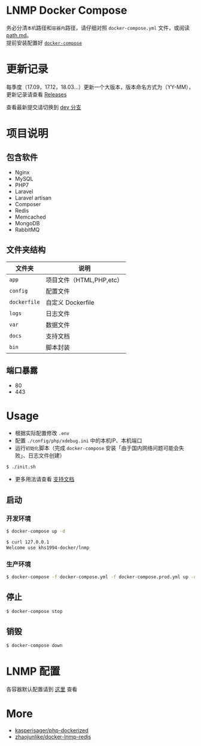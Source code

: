 # LNMP Docker Compose

务必分清`本机`路径和`容器内`路径，请仔细对照 `docker-compose.yml` 文件，或阅读 [path.md](docs/path.md)。  
提前安装配置好 [`docker-compose`](https://www.khs1994.com/docker/compose.html)

# 更新记录

每季度（17.09，17.12，18.03...）更新一个大版本，版本命名方式为（YY-MM），更新记录请查看 [Releases](https://github.com/khs1994-docker/lnmp/releases)


查看最新提交请切换到 [dev 分支](https://github.com/khs1994-docker/lnmp/tree/dev)

# 项目说明

## 包含软件

* Nginx
* MySQL
* PHP7
* Laravel
* Laravel artisan
* Composer
* Redis
* Memcached
* MongoDB
* RabbitMQ

## 文件夹结构

|文件夹|说明|
|--|--|
|`app`         |项目文件（HTML,PHP,etc）|
|`config`      |配置文件|               
|`dockerfile`  |自定义 Dockerfile|
|`logs`        |日志文件|
|`var`         |数据文件|
|`docs`        |支持文档|
|`bin`         |脚本封装|

## 端口暴露

* 80
* 443

# Usage

* 根据实际配置修改 `.env`
* 配置 `./config/php/xdebug.ini` 中的本机IP、本机端口
* 运行`初始化`脚本（完成 `docker-compose` 安装「由于国内网络问题可能会失败」、日志文件创建）

```bash
$ ./init.sh
```

* 更多用法请查看 [支持文档](https://github.com/khs1994-docker/lnmp/tree/master/docs)

## 启动

### 开发环境

```bash
$ docker-compose up -d

$ curl 127.0.0.1
Welcome use khs1994-docker/lnmp
```

### 生产环境

```bash
$ docker-compose -f docker-compose.yml -f docker-compose.prod.yml up -d
```

## 停止

```bash
$ docker-compose stop
```

## 销毁

```bash
$ docker-compose down
```

# LNMP 配置

各容器默认配置请到 [这里](https://github.com/khs1994-docker/lnmp-default-config) 查看

# More

* [kasperisager/php-dockerized](https://github.com/kasperisager/php-dockerized)
* [zhaojunlike/docker-lnmp-redis](https://github.com/zhaojunlike/docker-lnmp-redis)
